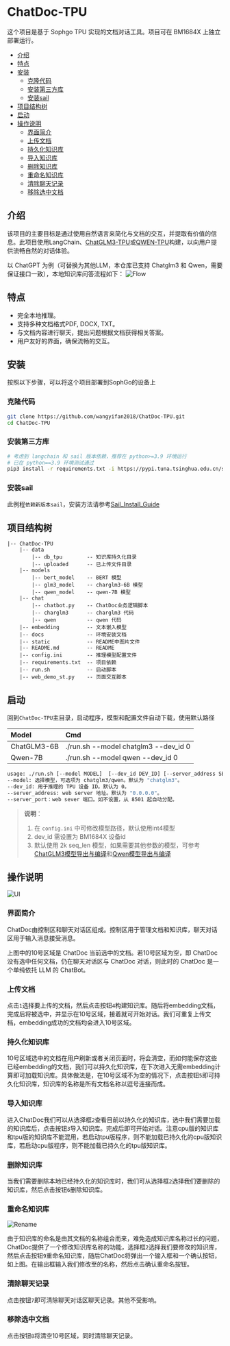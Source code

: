 # ChatDoc-TPU <!-- omit in toc -->

这个项目是基于 Sophgo TPU 实现的文档对话工具。项目可在 BM1684X 上独立部署运行。

- [介绍](#介绍)
- [特点](#特点)
- [安装](#安装)
  - [克隆代码](#克隆代码)
  - [安装第三方库](#安装第三方库)
  - [安装sail](#安装sail)
- [项目结构树](#项目结构树)
- [启动](#启动)
- [操作说明](#操作说明)
  - [界面简介](#界面简介)
  - [上传文档](#上传文档)
  - [持久化知识库](#持久化知识库)
  - [导入知识库](#导入知识库)
  - [删除知识库](#删除知识库)
  - [重命名知识库](#重命名知识库)
  - [清除聊天记录](#清除聊天记录)
  - [移除选中文档](#移除选中文档)


## 介绍

该项目的主要目标是通过使用自然语言来简化与文档的交互，并提取有价值的信息。此项目使用LangChain、[ChatGLM3-TPU](https://github.com/sophgo/sophon-demo/tree/release/sample/ChatGLM3)或[QWEN-TPU](https://github.com/sophgo/sophon-demo/tree/release/sample/Qwen)构建，以向用户提供流畅自然的对话体验。

以 ChatGPT 为例（可替换为其他LLM，本仓库已支持 Chatglm3 和 Qwen，需要保证接口一致），本地知识库问答流程如下：
![Flow](<./static/embedding.png>)

## 特点

- 完全本地推理。
- 支持多种文档格式PDF, DOCX, TXT。
- 与文档内容进行聊天，提出问题根据文档获得相关答案。
- 用户友好的界面，确保流畅的交互。


## 安装

按照以下步骤，可以将这个项目部署到SophGo的设备上

### 克隆代码
```bash
git clone https://github.com/wangyifan2018/ChatDoc-TPU.git
cd ChatDoc-TPU
```

### 安装第三方库
```bash
# 考虑到 langchain 和 sail 版本依赖，推荐在 python>=3.9 环境运行
# 已在 python==3.9 环境测试通过
pip3 install -r requirements.txt -i https://pypi.tuna.tsinghua.edu.cn/simple
```
### 安装sail

此例程`依赖新版本sail`，安装方法请参考[Sail_Install_Guide](./docs/Sail_Install_Guide.md)

## 项目结构树
```
|-- ChatDoc-TPU
    |-- data
        |-- db_tpu        -- 知识库持久化目录
        |-- uploaded      -- 已上传文件目录
    |-- models
        |-- bert_model    -- BERT 模型
        |-- glm3_model    -- charglm3-6B 模型
        |-- qwen_model    -- qwen-7B 模型
    |-- chat
        |-- chatbot.py    -- ChatDoc业务逻辑脚本
        |-- charglm3      -- charglm3 代码
        |-- qwen          -- qwen 代码
    |-- embedding         -- 文本嵌入模型
    |-- docs              -- 环境安装文档
    |-- static            -- README中图片文件
    |-- README.md         -- README
    |-- config.ini        -- 推理模型配置文件
    |-- requirements.txt  -- 项目依赖
    |-- run.sh            -- 启动脚本
    |-- web_demo_st.py    -- 页面交互脚本
```

## 启动

回到`ChatDoc-TPU`主目录，启动程序，模型和配置文件自动下载，使用默认路径

| Model           | Cmd                                  |
| :-------------- | :------------------------------------|
| ChatGLM3-6B     | ./run.sh --model chatglm3 --dev_id 0 |
| Qwen-7B         | ./run.sh --model qwen --dev_id 0     |

```bash
usage: ./run.sh [--model MODEL]  [--dev_id DEV_ID] [--server_address SERVER_ADDRESS] [--server_port SERVER_PORT]
--model: 选择模型，可选项为 chatglm3/qwen。默认为 "chatglm3"。
--dev_id: 用于推理的 TPU 设备 ID。默认为 0。
--server_address: web server 地址。默认为 "0.0.0.0"。
--server_port：web sever 端口。如不设置，从 8501 起自动分配。
```

> **说明**：
>1. 在 `config.ini` 中可修改模型路径，默认使用int4模型
>2. dev_id 需设置为 BM1684X 设备id
>3. 默认使用 2k seq_len 模型，如果需要其他参数的模型，可参考[ChatGLM3模型导出与编译](https://github.com/sophgo/sophon-demo/blob/release/sample/ChatGLM3/docs/ChatGLM3_Export_Guide.md)和[Qwen模型导出与编译](https://github.com/sophgo/sophon-demo/blob/release/sample/Qwen/docs/Qwen_Export_Guide.md)

## 操作说明

![UI](<./static/img1.png>)

### 界面简介
ChatDoc由控制区和聊天对话区组成。控制区用于管理文档和知识库，聊天对话区用于输入消息接受消息。

上图中的10号区域是 ChatDoc 当前选中的文档。若10号区域为空，即 ChatDoc 没有选中任何文档，仍在聊天对话区与 ChatDoc 对话，则此时的 ChatDoc 是一个单纯依托 LLM 的 ChatBot。

### 上传文档
点击`1`选择要上传的文档，然后点击按钮`4`构建知识库。随后将embedding文档，完成后将被选中，并显示在10号区域，接着就可开始对话。我们可重复上传文档，embedding成功的文档均会进入10号区域。

### 持久化知识库
10号区域选中的文档在用户刷新或者关闭页面时，将会清空，而如何能保存这些已经embedding的文档，我们可以持久化知识库，在下次进入无需embedding计算即可加载知识库。具体做法是，在10号区域不为空的情况下，点击按钮`5`即可持久化知识库，知识库的名称是所有文档名称以逗号连接而成。

### 导入知识库

进入ChatDoc我们可以从选择框`2`查看目前以持久化的知识库，选中我们需要加载的知识库后，点击按钮`3`导入知识库。完成后即可开始对话。注意cpu版的知识库和tpu版的知识库不能混用，若启动tpu版程序，则不能加载已持久化的cpu版知识库，若启动cpu版程序，则不能加载已持久化的tpu版知识库。

### 删除知识库

当我们需要删除本地已经持久化的知识库时，我们可从选择框`2`选择我们要删除的知识库，然后点击按钮`6`删除知识库。

### 重命名知识库

![Rename](<./static/img2.png>)

由于知识库的命名是由其文档的名称组合而来，难免造成知识库名称过长的问题，ChatDoc提供了一个修改知识库名称的功能，选择框`2`选择我们要修改的知识库，然后点击按钮`9`重命名知识库，随后ChatDoc将弹出一个输入框和一个确认按钮，如上图。在输出框输入我们修改至的名称，然后点击确认重命名按钮。

### 清除聊天记录

点击按钮`7`即可清除聊天对话区聊天记录。其他不受影响。

### 移除选中文档

点击按钮`8`将清空10号区域，同时清除聊天记录。